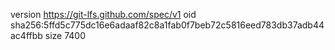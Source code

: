 version https://git-lfs.github.com/spec/v1
oid sha256:5ffd5c775dc16e6adaaf82c8a1fab0f7beb72c5816eed783db37adb44ac4ffbb
size 7400
